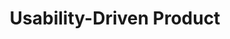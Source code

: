 ---
layout: default
title: "Usability-Driven Product"
hero_image: /assets/usability-hero.jpg
description: >
  "Darwinist combines usability engineering and WCAG-ready design to deliver safe, accessible, and clinician-friendly software for healthcare providers."
hero_title: "Usability"
hero_subtitle: >
  
hero_tagline: >
  "Designed for clinicians, built by patients."
hero_subtext: >
  "Darwinist integrates usability standards like IEC 62366-1 and WCAG 2.1 AA to reduce cognitive load, improve workflows, and enhance patient care."
client_brief:
  title: "Darwinist UI & UX Brief"
  version: "June 2025"

  standards:
    - name: "IEC 62366-1:2015 + Amd 1:2020"
      fa_icon: "fas fa-users-cog"          # human-factors engineering
      bootstrap_colour: "warning"
      description: >
        Usability-engineering process for medical devices; demands documented task
        analysis, iterative formative testing and summative validation to prove that
        UI-related risks are controlled in line with ISO 14971.
    - name: "WCAG 2.1 AA"
      fa_icon: "fas fa-universal-access"   # accessibility
      bootstrap_colour: "info"
      description: >
        Web Content Accessibility Guidelines baseline adopted by the NHS; requires
        ≥ 4.5 : 1 text contrast, keyboard operability, meaningful focus states and
        ARIA semantics for assistive technologies.

  palette_semantics:
    primary:
      description: "Neutral-anchor entities (Patient, DiagnosticReport, Practitioner)"
      fa_icon: "fas fa-link"
      bootstrap_colour: "primary"
    success:
      description: "Positive or completed states (Observation trends, Immunization records)"
      fa_icon: "fas fa-check-circle"
      bootstrap_colour: "success"
    danger:
      description: "High-risk data (Condition, AllergyIntolerance)"
      fa_icon: "fas fa-exclamation-triangle"
      bootstrap_colour: "danger"
    warning:
      description: "Time-critical or pending tasks (MedicationRequest, Appointment)"
      fa_icon: "fas fa-bell"
      bootstrap_colour: "warning"
    info:
      description: "Reference / context items (Procedure, CarePlan, Organization)"
      fa_icon: "fas fa-info-circle"
      bootstrap_colour: "info"
    secondary_dark_light:
      description: "Supportive context, devices, backgrounds, secondary actions"
      fa_icon: "fas fa-layer-group"
      bootstrap_colour: "secondary"

  rationale:
    bootstrap_choice:
      - "Bootstrap’s components and colour utilities satisfy WCAG 2.1 AA out-of-the-box, eliminating costly retrofits."
      - "Eight semantic colour tokens map cleanly to clinical meaning, letting clinicians read state at a glance."
      - "Built-in focus rings, ARIA labels and the `color-contrast()` helper let developers concentrate on clinical logic."

    iec62366_alignment:
      - number: "5.1"
        name: "Use Specification"
        fa_icon: "fas fa-user-tag"
        bootstrap_colour: "primary"
        response: >
          Rapid Bootstrap prototypes accelerate contextual-inquiry sessions with
          representative clinicians, helping us document intended users, environments
          and operating principles early.

      - number: "5.2"
        name: "Identify UI characteristics & potential use errors"
        fa_icon: "fas fa-search-minus"
        bootstrap_colour: "primary"
        response: >
          Semantic colours and predictable components make it easier to spot steps
          where a user could mis-select or overlook critical information.

      - number: "5.3"
        name: "Identify hazards & hazardous situations"
        fa_icon: "fas fa-radiation-alt"
        bootstrap_colour: "primary"
        response: >
          Colour-coded risk levels and clear affordances help map which hazards tie
          to each UI element during ISO 14971 analysis.

      - number: "5.4"
        name: "Describe hazard-related use scenarios"
        fa_icon: "fas fa-scroll"
        bootstrap_colour: "primary"
        response: >
          Low-code prototypes enable walk-throughs that surface realistic,
          hazard-related scenarios before code solidifies.

      - number: "5.5"
        name: "Select scenarios for summative evaluation"
        fa_icon: "fas fa-list-check"
        bootstrap_colour: "primary"
        response: >
          Distinctive danger and warning styling highlights which scenarios demand
          summative validation, simplifying selection rationale.

      - number: "5.6"
        name: "User-interface specification"
        fa_icon: "fas fa-file-code"
        bootstrap_colour: "primary"
        response: >
          A single Sass map of theme colours and utility classes becomes a
          traceable, auditable UI specification.

      - number: "5.7"
        name: "User-interface evaluation plan"
        fa_icon: "fas fa-clipboard-list"
        bootstrap_colour: "primary"
        response: >
          Bootstrap-based layouts ensure consistent, reproducible test setups across
          devices when drafting the evaluation plan.

      - number: "5.8"
        name: "Formative evaluation (design & implementation)"
        fa_icon: "fas fa-pen"
        bootstrap_colour: "primary"
        response: >
          Variable overrides let designers tweak contrast overnight once formative
          sessions expose readability issues.

      - number: "5.9"
        name: "Summative (validation) evaluation"
        fa_icon: "fas fa-vial"
        bootstrap_colour: "primary"
        response: >
          Built-in keyboard, focus and ARIA compliance mean summative testing can
          focus on workflow safety, not basic accessibility defects.

      - number: "5.10"
        name: "User Interface of Unknown Provenance (UOUP)"
        fa_icon: "fas fa-recycle"
        bootstrap_colour: "primary"
        response: >
          When reusing legacy Bootstrap components we document them under Annex C as
          UOUP and run targeted gap testing to confirm safety.


  usability_benefits:
    - fa_icon: "fas fa-smile-beam"
      bootstrap_colour: "success"
      text: >
        Consistent, familiar UI reduces training time and cognitive load, addressing
        the proven link between poor EHR usability and clinician burnout.
    - fa_icon: "fas fa-tablet-alt"
      bootstrap_colour: "primary"
      text: >
        Responsive grid keeps layouts orderly from mobile crash-trolley tablets to
        27-inch radiology monitors.

  clinician_wellbeing:
    fa_icon: "fas fa-heartbeat"
    bootstrap_colour: "success"
    evidence: >
      A 2024 JAMA Network Open survey of 2 067 family physicians showed that higher
      EHR usability scores correlated with an 18.8 % drop in reported burnout.
    takeaway: >
      By adopting Bootstrap’s clear visual hierarchy and predictable interactions,
      Darwinist helps clinicians spend less effort deciphering software and more
      time on patient care.

  cost_of_getting_usability_wrong:
    fa_icon: "fas fa-skull-crossbones"
    bootstrap_colour: "danger"
    headline: "Poor UI can harm patients, staff and the bottom line."
    consequences:
      - "Patient harm: dose mis-entry, delay in recognising deteriorating vitals."
      - "Regulatory risk: non-conformance with IEC 62366-1 / ISO 14971 triggers findings."
      - "Staff burnout: frustration fuels turnover and locum costs."
      - "Litigation & reputation damage: high-profile errors erode public trust."
    case_study:
      name: "UCSF Septra 38× overdose (2013)"
      fa_icon: "fas fa-pills"
      bootstrap_colour: "danger"
      summary: >
        Look-alike alerts and ambiguous units let a resident order 6 160 mg instead of
        160 mg; clear units, distinctive danger colours and tiered alerts—the very
        guardrails Bootstrap helps implement—would have prevented the error.

  balancing_form_and_function:
    - fa_icon: "fas fa-bolt"
      bootstrap_colour: "info"
      text: "Core CSS < 20 kB gzipped keeps pages snappy on patchy hospital Wi-Fi."
    - fa_icon: "fas fa-shield-alt"
      bootstrap_colour: "secondary"
      text: "Open-source ecosystem delivers continuous security and accessibility patches."
    - fa_icon: "fas fa-paint-brush"
      bootstrap_colour: "primary"
      text: "NHS branding achieved by overriding a handful of Sass variables—no template rewrites."
    - fa_icon: "fas fa-eye"
      bootstrap_colour: "light"
      text: "Modern, restrained visual style avoids clutter while preserving high contrast."

  bottom_line_for_clients:
    fa_icon: "fas fa-handshake"
    bootstrap_colour: "success"
    text: >
      By combining Bootstrap’s WCAG-ready toolkit with the IEC 62366-1 usability-engineering
      process, Darwinist delivers clinical software that is safe, accessible,
      maintainable and clinician-friendly—helping doctors focus on patients, not on
      fighting the UI.
---